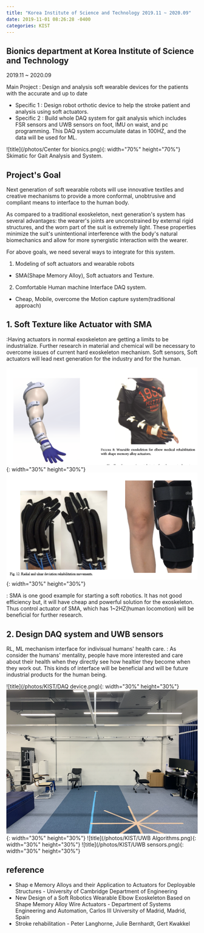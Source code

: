 ```yaml
---
title: "Korea Institute of Science and Technology 2019.11 ~ 2020.09"
date: 2019-11-01 08:26:28 -0400
categories: KIST
---
```


## Bionics department at Korea Institute of Science and Technology
2019.11 ~ 2020.09

Main Project : Design and analysis soft wearable devices for the patients with the accurate and up to date 
- Specific 1 :  Design robot orthotic device to help the stroke patient and analysis using soft actuators.
- Specific 2 :  Build whole DAQ system for gait analysis which includes FSR sensors and UWB sensors on foot, IMU on waist, and pc programming. This DAQ system accumulate datas in 100HZ, and the data will be used for ML.

![title](/photos/Center for bionics.png){: width="70%" height="70%"}
Skimatic for Gait Analysis and System.

## Project's Goal

Next generation of soft wearable robots will use innovative textiles and creative mechanisms to provide a more conformal, unobtrusive and compliant means to interface to the human body.

As compared to a traditional exoskeleton, next generation's system has several advantages: the wearer's joints are unconstrained by external rigid structures, and the worn part of the suit is extremely light.  These properties minimize the suit's unintentional interference with the body's natural biomechanics and allow for more synergistic interaction with the wearer.

For above goals, we need several ways to integrate for this system.

1. Modeling of soft actuators and wearable robots

- SMA(Shape Memory Alloy), Soft actuators and Texture.

2. Comfortable Human machine Interface DAQ system.

- Cheap, Mobile, overcome the Motion capture system(traditional approach)


## 1. Soft Texture like Actuator with SMA

:Having actuators in normal exoskeleton are getting a limits to be industrialize. Further research in material and chemical will be necessary to overcome issues of current hard exoskeleton mechanism. Soft sensors, Soft actuators will lead next generation for the industry and for the human.

![title](/photos/kist_research1.png){: width="30%" height="30%"}
![title](/photos/kist_research2.png){: width="30%" height="30%"}

: SMA is one good example for starting a soft robotics. It has not good efficiency but, it will have cheap and powerful solution for the exoskeleton. Thus control actuator of SMA, which has 1~2HZ(human locomotion) will be beneficial for further research. 

## 2. Design DAQ system and UWB sensors

RL, ML mechanism interface for indivisual humans' health care.
: As consider the humans' mentality, people have more interested and care about their health when they directly see how healtier they become when they work out. This kinds of interface will be beneficial and will be future industrial products for the human being.



![title](/photos/KIST/DAQ device.png){: width="30%" height="30%"}
![title](/photos/KIST/Testbed.png){: width="30%" height="30%"}
![title](/photos/KIST/UWB Algorithms.png){: width="30%" height="30%"}
![title](/photos/KIST/UWB sensors.png){: width="30%" height="30%"}




## reference

- Shap e Memory Alloys and their Application to Actuators for Deployable Structures - University of Cambridge Department of Engineering
- New Design of a Soft Robotics Wearable Elbow Exoskeleton Based on Shape Memory Alloy Wire Actuators - Department of Systems Engineering and Automation, Carlos III University of Madrid, Madrid, Spain
- Stroke rehabilitation - Peter Langhorne, Julie Bernhardt, Gert Kwakkel
